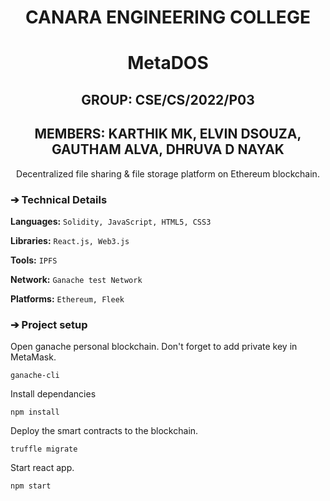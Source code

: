 <h1 align="center">CANARA ENGINEERING COLLEGE</h1>

<h1 align="center">MetaDOS</h1>

<h2 align="center">GROUP: CSE/CS/2022/P03 </h2>
<h2 align="center">MEMBERS: KARTHIK MK,
                            ELVIN DSOUZA,
                            GAUTHAM ALVA,
                            DHRUVA D NAYAK</h2>



<p aign="center">
  <p align="center">Decentralized file sharing & file storage platform on Ethereum blockchain.</p>
  



### ➔ Technical Details
**Languages:**
```Solidity, JavaScript, HTML5, CSS3```

**Libraries:** 
```React.js, Web3.js```

**Tools:** 
```IPFS```

**Network:**
```Ganache test Network```

**Platforms:** 
```Ethereum, Fleek```


### ➔ Project setup
Open ganache personal blockchain. Don't forget to add private key in MetaMask.

```
ganache-cli
```

Install dependancies

```
npm install
```

Deploy the smart contracts to the blockchain.

```
truffle migrate
```

Start react app.

```
npm start
```

